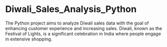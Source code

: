 # Diwali_Sales_Analysis_Python
The Python project aims to analyze Diwali sales data with the goal of enhancing customer experience and increasing sales. Diwali, known as the Festival of Lights, is a significant celebration in India where people engage in extensive shopping. 
